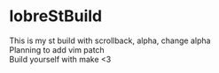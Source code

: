 # lobreStBuild
This is my st build with scrollback, alpha, change alpha  
Planning to add vim patch  
Build yourself with make <3
